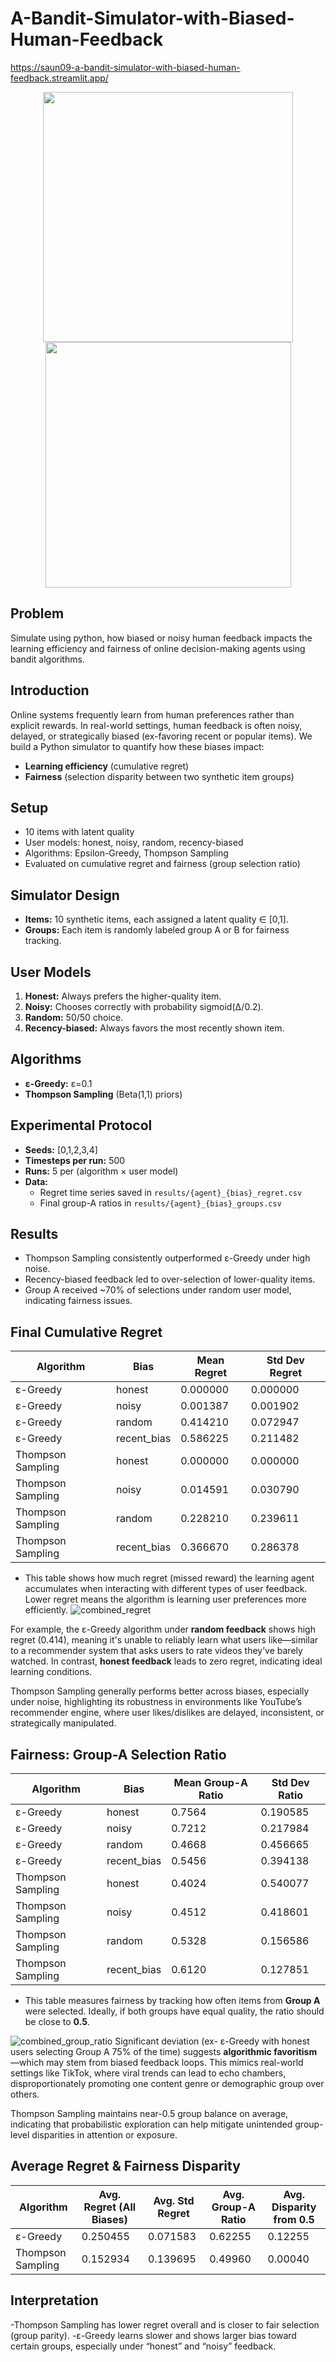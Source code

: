 # A-Bandit-Simulator-with-Biased-Human-Feedback
https://saun09-a-bandit-simulator-with-biased-human-feedback.streamlit.app/
<p align="center">
  <img src="https://github.com/user-attachments/assets/6c9cb6b4-88fb-488c-bba6-780cd4c02f33" width="400"/>
 <img src="https://github.com/user-attachments/assets/c302d155-8b23-4c22-b26a-4f555f9ac38d" width="393"/>


</p>


## Problem
Simulate using python, how biased or noisy human feedback impacts the learning efficiency and fairness of online decision-making agents using bandit algorithms.

## Introduction
Online systems frequently learn from human preferences rather than explicit rewards. In real-world settings, human feedback is often noisy, delayed, or strategically biased (ex-favoring recent or popular items). We build a Python simulator to quantify how these biases impact:  
- **Learning efficiency** (cumulative regret)  
- **Fairness** (selection disparity between two synthetic item groups)
  
## Setup
- 10 items with latent quality
- User models: honest, noisy, random, recency-biased
- Algorithms: Epsilon-Greedy, Thompson Sampling
- Evaluated on cumulative regret and fairness (group selection ratio)

## Simulator Design  
- **Items:** 10 synthetic items, each assigned a latent quality ∈ [0,1].  
- **Groups:** Each item is randomly labeled group A or B for fairness tracking.  

## User Models  
1. **Honest:** Always prefers the higher-quality item.  
2. **Noisy:** Chooses correctly with probability sigmoid(Δ/0.2).  
3. **Random:** 50/50 choice.  
4. **Recency-biased:** Always favors the most recently shown item.

## Algorithms  
- **ε-Greedy:** ε=0.1  
- **Thompson Sampling** (Beta(1,1) priors)  

## Experimental Protocol  
- **Seeds:** [0,1,2,3,4]  
- **Timesteps per run:** 500  
- **Runs:** 5 per (algorithm × user model)  
- **Data:**  
  - Regret time series saved in `results/{agent}_{bias}_regret.csv`  
  - Final group-A ratios in `results/{agent}_{bias}_groups.csv`

## Results
- Thompson Sampling consistently outperformed ε-Greedy under high noise.
- Recency-biased feedback led to over-selection of lower-quality items.
- Group A received ~70% of selections under random user model, indicating fairness issues.
 ## Final Cumulative Regret

| Algorithm          | Bias         | Mean Regret | Std Dev Regret |
|--------------------|--------------|-------------|----------------|
| ε-Greedy           | honest       | 0.000000    | 0.000000       |
| ε-Greedy           | noisy        | 0.001387    | 0.001902       |
| ε-Greedy           | random       | 0.414210    | 0.072947       |
| ε-Greedy           | recent_bias  | 0.586225    | 0.211482       |
| Thompson Sampling  | honest       | 0.000000    | 0.000000       |
| Thompson Sampling  | noisy        | 0.014591    | 0.030790       |
| Thompson Sampling  | random       | 0.228210    | 0.239611       |
| Thompson Sampling  | recent_bias  | 0.366670    | 0.286378       |


- This table shows how much regret (missed reward) the learning agent accumulates when interacting with different types of user feedback. Lower regret means the algorithm is learning user preferences more efficiently.
![combined_regret](https://github.com/user-attachments/assets/89b58f2f-bfd1-4485-9c8a-39c90c589345)

For example, the ε-Greedy algorithm under **random feedback** shows high regret (0.414), meaning it's unable to reliably learn what users like—similar to a recommender system that asks users to rate videos they’ve barely watched. In contrast, **honest feedback** leads to zero regret, indicating ideal learning conditions.

Thompson Sampling generally performs better across biases, especially under noise, highlighting its robustness in environments like YouTube’s recommender engine, where user likes/dislikes are delayed, inconsistent, or strategically manipulated.
## Fairness: Group-A Selection Ratio  

| Algorithm          | Bias         | Mean Group-A Ratio | Std Dev Ratio |
|--------------------|--------------|---------------------|----------------|
| ε-Greedy           | honest       | 0.7564              | 0.190585       |
| ε-Greedy           | noisy        | 0.7212              | 0.217984       |
| ε-Greedy           | random       | 0.4668              | 0.456665       |
| ε-Greedy           | recent_bias  | 0.5456              | 0.394138       |
| Thompson Sampling  | honest       | 0.4024              | 0.540077       |
| Thompson Sampling  | noisy        | 0.4512              | 0.418601       |
| Thompson Sampling  | random       | 0.5328              | 0.156586       |
| Thompson Sampling  | recent_bias  | 0.6120              | 0.127851       |

- This table measures fairness by tracking how often items from **Group A** were selected. Ideally, if both groups have equal quality, the ratio should be close to **0.5**.

![combined_group_ratio](https://github.com/user-attachments/assets/1d652120-7a4b-4dde-95a9-2d74e870ed3b)
Significant deviation (ex- ε-Greedy with honest users selecting Group A 75% of the time) suggests **algorithmic favoritism**—which may stem from biased feedback loops. This mimics real-world settings like TikTok, where viral trends can lead to echo chambers, disproportionately promoting one content genre or demographic group over others.

Thompson Sampling maintains near-0.5 group balance on average, indicating that probabilistic exploration can help mitigate unintended group-level disparities in attention or exposure.

## Average Regret & Fairness Disparity
| Algorithm          | Avg. Regret (All Biases) | Avg. Std Regret | Avg. Group-A Ratio | Avg. Disparity from 0.5 |
|--------------------|--------------------------|------------------|---------------------|--------------------------|
| ε-Greedy           | 0.250455                 | 0.071583         | 0.62255             | 0.12255                  |
| Thompson Sampling  | 0.152934                 | 0.139695         | 0.49960             | 0.00040                  |




## Interpretation
-Thompson Sampling has lower regret overall and is closer to fair selection (group parity).
-ε-Greedy learns slower and shows larger bias toward certain groups, especially under “honest” and “noisy” feedback.
